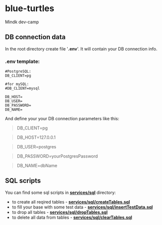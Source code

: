 # blue-turtles
Mindk dev-camp

## DB connection data
In the root directory create file '**.env**'. It will contain your DB connection info. 

### .env template:
```
#PostgreSQL:
DB_CLIENT=pg

#for mySQL:
#DB_CLIENT=mysql

DB_HOST=
DB_USER=
DB_PASSWORD=
DB_NAME=
```
And define your your DB connection parameters like this:
>DB_CLIENT=pg

>DB_HOST=127.0.0.1

>DB_USER=postgres

>DB_PASSWORD=yourPostgresPassword

>DB_NAME=dbName

##  SQL scripts
You can find some sql scripts in [**services/sql**](services/sql) directory:
- to create all reqired tables - [**services/sql/createTables.sql**](services/sql/createTables.sql)
- to fill your base with some test data - [**services/sql/insertTestData.sql**](services/sql/insertTestData.sql)
- to drop all tables - [**services/sql/dropTables.sql**](services/sql/dropTables.sql)
- to delete all data from tables - [**services/sql/clearTables.sql**](services/sql/clearTables.sql)

